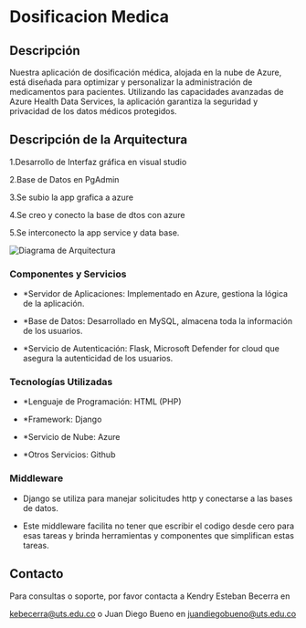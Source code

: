 # Dosificacion Medica 

  

## Descripción 

Nuestra aplicación de dosificación médica, alojada en la nube de Azure, está diseñada para optimizar y personalizar la administración de medicamentos para pacientes. Utilizando las capacidades avanzadas de Azure Health Data Services, la aplicación garantiza la seguridad y privacidad de los datos médicos protegidos. 

  

## Descripción de la Arquitectura 

1.Desarrollo de Interfaz gráfica en visual studio 

2.Base de Datos en PgAdmin  

3.Se subio la app grafica a azure 

4.Se creo y conecto la base de dtos con azure 

5.Se interconecto la app service y data base. 

 

![Diagrama de Arquitectura](enlace-al-diagrama) 

  

### Componentes y Servicios 

- *Servidor de Aplicaciones:  Implementado en Azure, gestiona la lógica de la aplicación. 

- *Base de Datos: Desarrollado en MySQL, almacena toda la información de los usuarios. 

- *Servicio de Autenticación: Flask, Microsoft Defender for cloud que asegura la autenticidad de los usuarios. 

  

### Tecnologías Utilizadas 

- *Lenguaje de Programación: HTML (PHP) 

- *Framework: Django 

- *Servicio de Nube: Azure 

- *Otros Servicios: Github 

 

     

  

### Middleware 

- Django se utiliza para manejar solicitudes http y conectarse a las bases de datos. 

- Este middleware facilita no tener que escribir el codigo desde cero para esas tareas y brinda herramientas y componentes que simplifican estas tareas. 

  

## Contacto 

Para consultas o soporte, por favor contacta a Kendry Esteban Becerra en 

kebecerra@uts.edu.co o Juan Diego Bueno en juandiegobueno@uts.edu.co 

 

 
